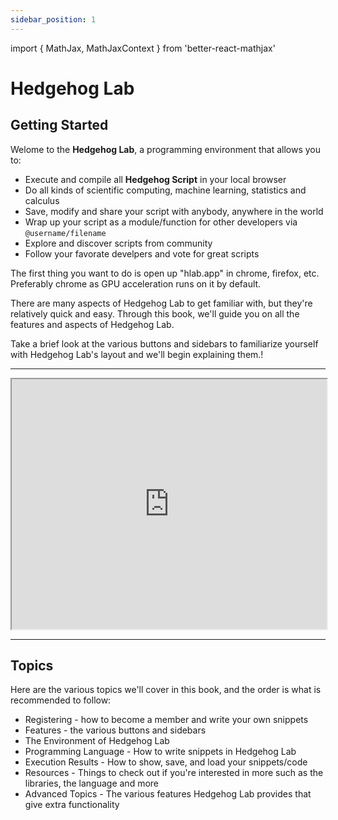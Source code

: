 ```yaml
---
sidebar_position: 1
---
```


import { MathJax, MathJaxContext } from 'better-react-mathjax'


# Hedgehog Lab

## Getting Started

Welome to the **Hedgehog Lab**, a programming environment that allows you to:

- Execute and compile all **Hedgehog Script** in your local browser
- Do all kinds of scientific computing, machine learning, statistics and calculus
- Save, modify and share your script with anybody, anywhere in the world
- Wrap up your script as a module/function for other developers via `@username/filename`
- Explore and discover scripts from community
- Follow your favorate develpers and vote for great scripts

The first thing you want to do is open up "hlab.app" in chrome, firefox, etc. Preferably chrome as GPU acceleration runs on it by default.

There are many aspects of Hedgehog Lab to get familiar with, but they're relatively quick and easy. Through this book, we'll guide you on all the features and aspects of Hedgehog Lab.

Take a brief look at the various buttons and sidebars to familiarize yourself with Hedgehog Lab's layout and we'll begin explaining them.!

---

<iframe src="https://hlab.app/s/docs/hello_hbook"
    width="100%"
    height="400px">
</iframe>

---

## Topics

Here are the various topics we'll cover in this book, and the order is what is recommended to follow:

<ul>
<li>Registering - how to become a member and write your own snippets</li>
<li>Features - the various buttons and sidebars</li>
<li>The Environment of Hedgehog Lab</li>
<li>Programming Language - How to write snippets in Hedgehog Lab</li>
<li>Execution Results - How to show, save, and load your snippets/code</li>
<li>Resources - Things to check out if you're interested in more such as the libraries, the language and more</li>
<li>Advanced Topics - The various features Hedgehog Lab provides that give extra functionality</li>
</ul>


